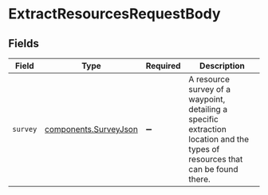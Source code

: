 # ExtractResourcesRequestBody


## Fields

| Field                                                                                                                         | Type                                                                                                                          | Required                                                                                                                      | Description                                                                                                                   |
| ----------------------------------------------------------------------------------------------------------------------------- | ----------------------------------------------------------------------------------------------------------------------------- | ----------------------------------------------------------------------------------------------------------------------------- | ----------------------------------------------------------------------------------------------------------------------------- |
| `survey`                                                                                                                      | [components.SurveyJson](../../models/components/surveyjson.md)                                                                | :heavy_minus_sign:                                                                                                            | A resource survey of a waypoint, detailing a specific extraction location and the types of resources that can be found there. |
